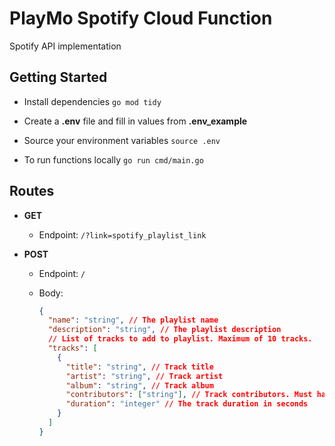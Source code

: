 # PlayMo Spotify Cloud Function

Spotify API implementation

## Getting Started

- Install dependencies `go mod tidy`

- Create a **.env** file and fill in values from **.env_example**

- Source your environment variables `source .env`

- To run functions locally `go run cmd/main.go`

## Routes

- **GET**

  - Endpoint: `/?link=spotify_playlist_link`

- **POST**

  - Endpoint: `/`

  - Body:

    ```json
    {
      "name": "string", // The playlist name
      "description": "string", // The playlist description
      // List of tracks to add to playlist. Maximum of 10 tracks.
      "tracks": [
        {
          "title": "string", // Track title
          "artist": "string", // Track artist
          "album": "string", // Track album
          "contributors": ["string"], // Track contributors. Must have atleast one value i.e. the track artist
          "duration": "integer" // The track duration in seconds
        }
      ]
    }
    ```
